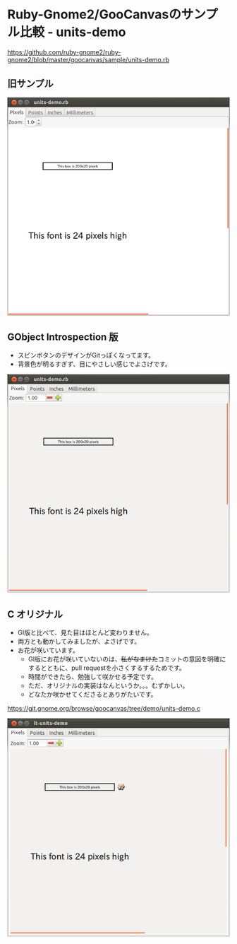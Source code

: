 # Ruby-Gnome2/GooCanvasのサンプル比較 - units-demo

https://github.com/ruby-gnome2/ruby-gnome2/blob/master/goocanvas/sample/units-demo.rb

## 旧サンプル
![units-demo-old-20130328_01](/images/units-demo-old-20130328_01.png)

## GObject Introspection 版

* スピンボタンのデザインがGitっぽくなってます。
* 背景色が明るすぎず、目にやさしい感じでよさげです。 

![units-demo-gi-20130328_02](/images/units-demo-gi-20130328_02.png)

## C オリジナル

* GI版と比べて、見た目はほとんど変わりません。
* 両方とも動かしてみましたが、よさげです。
* お花が咲いています。
  * GI版にお花が咲いていないのは、<del>私がなまけた</del>コミットの意図を明確にするとともに、pull requestを小さくするするためです。
  * 時間ができたら、勉強して咲かせる予定です。
  * ただ、オリジナルの実装はなんというか。。。むずかしい。
  * どなたか咲かせてくださるとありがたいです。

https://git.gnome.org/browse/goocanvas/tree/demo/units-demo.c

![units-demo-c-20130328_03](/images/units-demo-c-20130328_03.png)
